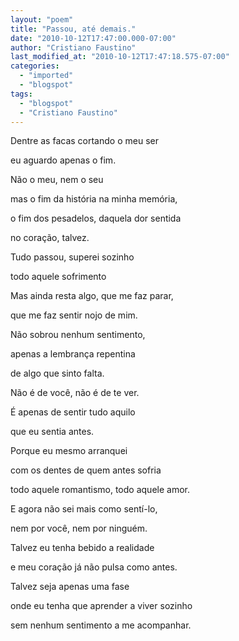 ```yaml
---
layout: "poem"
title: "Passou, até demais."
date: "2010-10-12T17:47:00.000-07:00"
author: "Cristiano Faustino"
last_modified_at: "2010-10-12T17:47:18.575-07:00"
categories:
  - "imported"
  - "blogspot"
tags:
  - "blogspot"
  - "Cristiano Faustino"
---
```


Dentre as facas cortando o meu ser 

eu aguardo apenas o fim.

Não o meu, nem o seu

mas o fim da história na minha memória,

o fim dos pesadelos, daquela dor sentida

no coração, talvez.

Tudo passou, superei sozinho

todo aquele sofrimento

Mas ainda resta algo, que me faz parar,

que me faz sentir nojo de mim.

Não sobrou nenhum sentimento,

apenas a lembrança repentina 

de algo que sinto falta.

Não é de você, não é de te ver.

É apenas de sentir tudo aquilo

que eu sentia antes.

Porque eu mesmo arranquei

com os dentes de quem antes sofria

todo aquele romantismo, todo aquele amor.

E agora não sei mais como sentí-lo,

nem por você, nem por ninguém.

Talvez eu tenha bebido a realidade

e meu coração já não pulsa como antes.

Talvez seja apenas uma fase

onde eu tenha que aprender a viver sozinho

sem nenhum sentimento a me acompanhar.